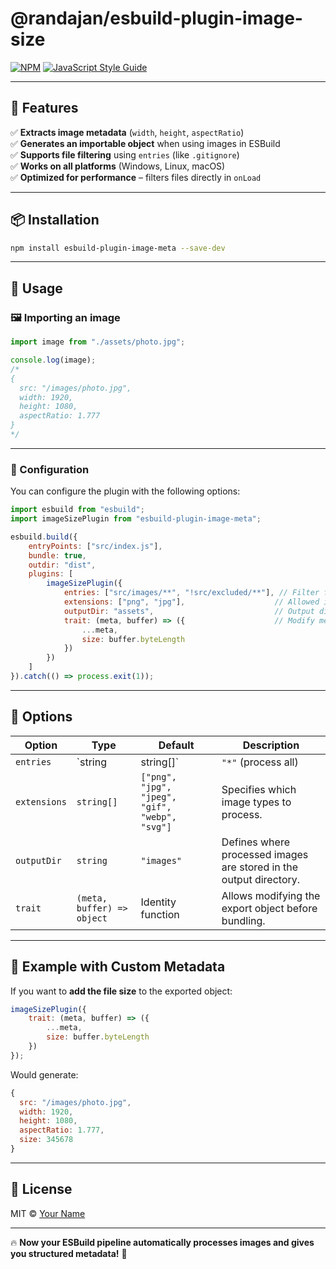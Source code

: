 # @randajan/esbuild-plugin-image-size

[![NPM](https://img.shields.io/npm/v/@randajan/esbuild-plugin-image-size.svg)](https://www.npmjs.com/package/@randajan/esbuild-plugin-image-size) [![JavaScript Style Guide](https://img.shields.io/badge/code_style-standard-brightgreen.svg)](https://standardjs.com)

---

## 🚀 Features
✅ **Extracts image metadata** (`width`, `height`, `aspectRatio`)  
✅ **Generates an importable object** when using images in ESBuild  
✅ **Supports file filtering** using `entries` (like `.gitignore`)  
✅ **Works on all platforms** (Windows, Linux, macOS)  
✅ **Optimized for performance** – filters files directly in `onLoad`  

---

## 📦 Installation
```sh
npm install esbuild-plugin-image-meta --save-dev
```

---

## 📌 Usage
### 🖼 Importing an image
```js
import image from "./assets/photo.jpg";

console.log(image);
/*
{
  src: "/images/photo.jpg",
  width: 1920,
  height: 1080,
  aspectRatio: 1.777
}
*/
```

---

### 🔧 Configuration
You can configure the plugin with the following options:

```js
import esbuild from "esbuild";
import imageSizePlugin from "esbuild-plugin-image-meta";

esbuild.build({
    entryPoints: ["src/index.js"],
    bundle: true,
    outdir: "dist",
    plugins: [
        imageSizePlugin({
            entries: ["src/images/**", "!src/excluded/**"], // Filter files
            extensions: ["png", "jpg"],                    // Allowed image types
            outputDir: "assets",                           // Output directory
            trait: (meta, buffer) => ({                    // Modify metadata (optional)
                ...meta,
                size: buffer.byteLength
            })
        })
    ]
}).catch(() => process.exit(1));
```

---

## 🎯 Options
| Option      | Type               | Default                    | Description |
|------------|------------------|--------------------------|-------------|
| `entries`  | `string | string[]` | `"*"` (process all)       | Defines which images should be processed (supports glob patterns). |
| `extensions` | `string[]` | `["png", "jpg", "jpeg", "gif", "webp", "svg"]` | Specifies which image types to process. |
| `outputDir` | `string` | `"images"` | Defines where processed images are stored in the output directory. |
| `trait` | `(meta, buffer) => object` | Identity function | Allows modifying the export object before bundling. |

---

## 📌 Example with Custom Metadata
If you want to **add the file size** to the exported object:
```js
imageSizePlugin({
    trait: (meta, buffer) => ({
        ...meta,
        size: buffer.byteLength
    })
});
```

Would generate:
```js
{
  src: "/images/photo.jpg",
  width: 1920,
  height: 1080,
  aspectRatio: 1.777,
  size: 345678
}
```

---

## 📄 License
MIT © [Your Name](https://github.com/yourname)

---

🔥 **Now your ESBuild pipeline automatically processes images and gives you structured metadata!** 🚀
